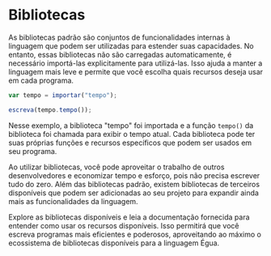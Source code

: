# Bibliotecas
As bibliotecas padrão são conjuntos de funcionalidades internas à linguagem que podem ser utilizadas para estender suas capacidades. No entanto, essas bibliotecas não são carregadas automaticamente, é necessário importá-las explicitamente para utilizá-las. Isso ajuda a manter a linguagem mais leve e permite que você escolha quais recursos deseja usar em cada programa.

```js
var tempo = importar("tempo");

escreva(tempo.tempo());
```

Nesse exemplo, a biblioteca "tempo" foi importada e a função `tempo()` da biblioteca foi chamada para exibir o tempo atual. Cada biblioteca pode ter suas próprias funções e recursos específicos que podem ser usados em seu programa.

Ao utilizar bibliotecas, você pode aproveitar o trabalho de outros desenvolvedores e economizar tempo e esforço, pois não precisa escrever tudo do zero. Além das bibliotecas padrão, existem bibliotecas de terceiros disponíveis que podem ser adicionadas ao seu projeto para expandir ainda mais as funcionalidades da linguagem.

Explore as bibliotecas disponíveis e leia a documentação fornecida para entender como usar os recursos disponíveis. Isso permitirá que você escreva programas mais eficientes e poderosos, aproveitando ao máximo o ecossistema de bibliotecas disponíveis para a linguagem Égua.